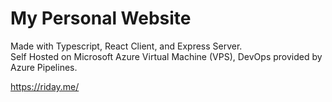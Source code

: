 # My Personal Website

Made with Typescript, React Client, and Express Server.\
Self Hosted on Microsoft Azure Virtual Machine (VPS), DevOps provided by Azure Pipelines.

https://riday.me/
